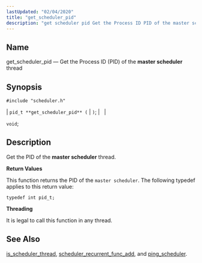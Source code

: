 ```yaml
---
lastUpdated: "02/04/2020"
title: "get_scheduler_pid"
description: "get scheduler pid Get the Process ID PID of the master scheduler thread pid t get scheduler pid void Get the PID of the master scheduler thread This function returns the PID of the master scheduler The following typedef applies to this return value typedef int pid t It is..."
---
```


<a name="apis.get_scheduler_pid"></a> 
## Name

get_scheduler_pid — Get the Process ID (PID) of the **master scheduler**           thread

## Synopsis

`#include "scheduler.h"`

| `pid_t **get_scheduler_pid** (` | `)`; |   |

`void`;<a name="idp64009184"></a> 
## Description

Get the PID of the **master scheduler**           thread.

**<a name="idp64011104"></a> Return Values**

This function returns the PID of the `master scheduler`. The following typedef applies to this return value:

`typedef int pid_t;`

**<a name="idp64013424"></a> Threading**

It is legal to call this function in any thread.

<a name="idp64014528"></a> 
## See Also

[is_scheduler_thread](/momentum/3/3-api/apis-is-scheduler-thread), [scheduler_recurrent_func_add](/momentum/3/3-api/apis-scheduler-recurrent-func-add), and [ping_scheduler](/momentum/3/3-api/apis-ping-scheduler).